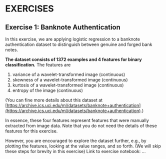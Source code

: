 # EXERCISES

## Exercise 1: Banknote Authentication

In this exercise, we are applying logistic regression to a banknote authentication dataset to distinguish between genuine and forged bank notes.


**The dataset consists of 1372 examples and 4 features for binary classification.** The features are 

1. variance of a wavelet-transformed image (continuous) 
2. skewness of a wavelet-transformed image (continuous) 
3. kurtosis of a wavelet-transformed image (continuous) 
4. entropy of the image (continuous) 

(You can fine more details about this dataset at [https://archive.ics.uci.edu/ml/datasets/banknote+authentication](https://archive.ics.uci.edu/ml/datasets/banknote+authentication).)


In essence, these four features represent features that were manually extracted from image data. Note that you do not need the details of these features for this exercise. 

However, you are encouraged to explore the dataset further, e.g., by plotting the features, looking at the value ranges, and so forth. (We will skip these steps for brevity in this exercise)
Link to exercise notebook: ...